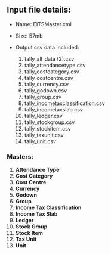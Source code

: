 ## Input file details:

- Name: EITSMaster.xml
- Size: 57mb

- Output csv data included:
  1. tally_all_data (2).csv
  2. tally_attendancetype.csv
  3. tally_costcategory.csv
  4. tally_costcentre.csv
  5. tally_currency.csv
  6. tally_godown.csv
  7. tally_group.csv
  8. tally_incometaxclassification.csv
  9. tally_incometaxslab.csv
  10. tally_ledger.csv
  11. tally_stockgroup.csv
  12. tally_stockitem.csv
  13. tally_taxunit.csv
  14. tally_unit.csv

### Masters:

1. **Attendance Type**
2. **Cost Category**
3. **Cost Centre**
4. **Currency**
5. **Godown**
6. **Group**
7. **Income Tax Classification**
8. **Income Tax Slab**
9. **Ledger**
10. **Stock Group**
11. **Stock Item**
12. **Tax Unit**
13. **Unit**

